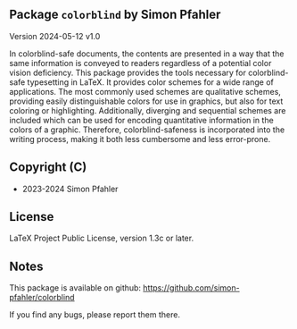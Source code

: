 ## Package `colorblind` by Simon Pfahler

Version 2024-05-12 v1.0

In colorblind-safe documents, the contents are presented in a way that the same information is conveyed to readers regardless of a potential color vision deficiency.
This package provides the tools necessary for colorblind-safe typesetting in LaTeX.
It provides color schemes for a wide range of applications.
The most commonly used schemes are qualitative schemes, providing easily distinguishable colors for use in graphics, but also for text coloring or highlighting.
Additionally, diverging and sequential schemes are included which can be used for encoding quantitative information in the colors of a graphic.
Therefore, colorblind-safeness is incorporated into the writing process, making it both less cumbersome and less error-prone.

## Copyright (C)
- 2023-2024 Simon Pfahler

## License
LaTeX Project Public License, version 1.3c or later.

## Notes
This package is available on github:
https://github.com/simon-pfahler/colorblind

If you find any bugs, please report them there.

